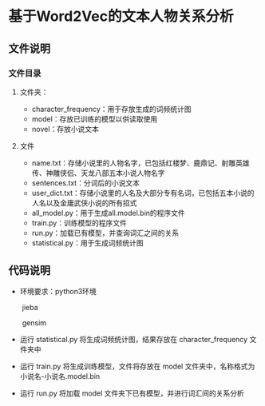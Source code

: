 # 基于Word2Vec的文本人物关系分析

## 文件说明

### 文件目录

1. 文件夹：
   - character_frequency：用于存放生成的词频统计图
   - model：存放已训练的模型以供读取使用
   - novel：存放小说文本

2. 文件
   - name.txt：存储小说里的人物名字，已包括红楼梦、鹿鼎记、射雕英雄传、神雕侠侣、天龙八部五本小说人物名字
   - sentences.txt：分词后的小说文本
   - user_dict.txt：存储小说里的人名及大部分专有名词，已包括五本小说的人名以及金庸武侠小说的所有招式
   - all_model.py：用于生成all.model.bin的程序文件
   - train.py：训练模型的程序文件
   - run.py：加载已有模型，并查询词汇之间的关系
   - statistical.py：用于生成词频统计图

## 代码说明

- 环境要求：python3环境

  ​					jieba

  ​					gensim

- 运行 statistical.py 将生成词频统计图，结果存放在 character_frequency 文件夹中

- 运行 train.py 将生成训练模型，文件将存放在 model 文件夹中，名称格式为小说名-小说名.model.bin

-  运行 run.py 将加载 model 文件夹下已有模型，并进行词汇间的关系分析

